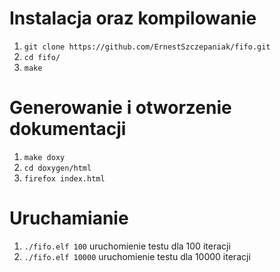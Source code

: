 # Instalacja oraz kompilowanie
1. `git clone https://github.com/ErnestSzczepaniak/fifo.git`
2. `cd fifo/`
3. `make`

# Generowanie i otworzenie dokumentacji
1. `make doxy`
1. `cd doxygen/html`
1. `firefox index.html`

# Uruchamianie
1. `./fifo.elf 100` uruchomienie testu dla 100 iteracji
1. `./fifo.elf 10000` uruchomienie testu dla 10000 iteracji





